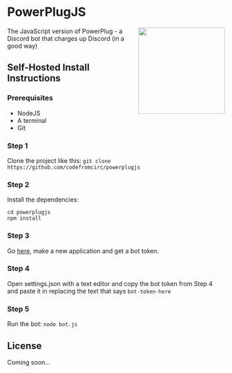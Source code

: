 # PowerPlugJS
<img align="right" src="https://cdn.discordapp.com/attachments/350173567675006977/350173647081570324/Unbenannt1.png" height="200" width="200">
The JavaScript version of PowerPlug - a Discord bot that charges up Discord (in a good way)

## Self-Hosted Install Instructions

### Prerequisites

* NodeJS
* A terminal
* Git

### Step 1
Clone the project like this:
`git clone https://github.com/codefromcirc/powerplugjs`

### Step 2
Install the dependencies:
```
cd powerplugjs
npm install
```

### Step 3
Go [here](https://discordapp.com/developers/applications/me), make a new application and get a bot token.

### Step 4
Open settings.json with a text editor and copy the bot token from Step 4 and paste it in replacing the text that says `bot-token-here`

### Step 5
Run the bot:
`node bot.js`

## License
Coming soon...
